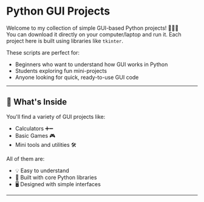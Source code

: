 # Python GUI Projects

Welcome to my collection of simple GUI-based Python projects! 👩‍💻✨  
You can download it directly on your computer/laptop and run it.
Each project here is built using libraries like `tkinter`.

These scripts are perfect for:
- Beginners who want to understand how GUI works in Python
- Students exploring fun mini-projects
- Anyone looking for quick, ready-to-use GUI code

---

## 📁 What's Inside

You'll find a variety of GUI projects like:  
- Calculators ➕➖  
- Basic Games 🎮  
- Mini tools and utilities 🛠️  

All of them are:
- 💡 Easy to understand  
- 🧱 Built with core Python libraries  
- 🖥️ Designed with simple interfaces  

---
